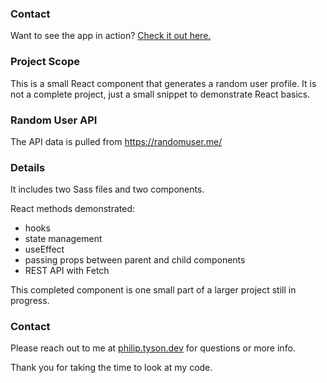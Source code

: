 ### Contact ###
Want to see the app in action? [Check it out  here.](https://60b6c5096f5351008f182445--practical-pike-81fdb0.netlify.app/)

### Project Scope ###
This is a small React component that generates a random user profile. It is not a complete project, just a small snippet to demonstrate React basics.

### Random User API ###
The API data is pulled from https://randomuser.me/

### Details ###
It includes two Sass files and two components.

React methods demonstrated: 
* hooks
* state management
* useEffect
* passing props between parent and child components
* REST API with Fetch

This completed component is one small part of a larger project still in progress.

### Contact ###
Please reach out to me at [philip.tyson.dev](mailto:philip.tyson.dev) for questions or more info.

Thank you for taking the time to look at my code.
